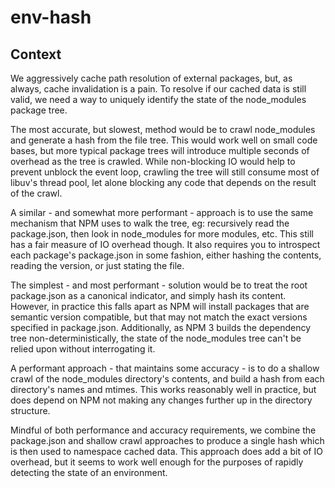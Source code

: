 env-hash
========

Context
-------

We aggressively cache path resolution of external packages, but, as always, cache
invalidation is a pain. To resolve if our cached data is still valid, we need a
way to uniquely identify the state of the node_modules package tree.

The most accurate, but slowest, method would be to crawl node_modules and generate
a hash from the file tree. This would work well on small code bases, but more typical
package trees will introduce multiple seconds of overhead as the tree is crawled.
While non-blocking IO would help to prevent unblock the event loop, crawling the tree
will still consume most of libuv's thread pool, let alone blocking any code that
depends on the result of the crawl.

A similar - and somewhat more performant - approach is to use the same mechanism that
NPM uses to walk the tree, eg: recursively read the package.json, then look in
node_modules for more modules, etc. This still has a fair measure of IO overhead
though. It also requires you to introspect each package's package.json in some fashion,
either hashing the contents, reading the version, or just stating the file.

The simplest - and most performant - solution would be to treat the root package.json
as a canonical indicator, and simply hash its content. However, in practice this falls
apart as NPM will install packages that are semantic version compatible, but that may
not match the exact versions specified in package.json. Additionally, as NPM 3 builds
the dependency tree non-deterministically, the state of the node_modules tree can't be
relied upon without interrogating it.

A performant approach - that maintains some accuracy - is to do a shallow crawl of the
node_modules directory's contents, and build a hash from each directory's names and
mtimes. This works reasonably well in practice, but does depend on NPM not making any
changes further up in the directory structure.

Mindful of both performance and accuracy requirements, we combine the package.json
and shallow crawl approaches to produce a single hash which is then used to namespace
cached data. This approach does add a bit of IO overhead, but it seems to work well
enough for the purposes of rapidly detecting the state of an environment.